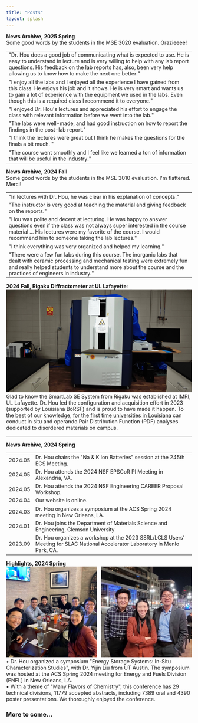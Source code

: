 ```yaml
---
title: "Posts"
layout: splash
---
```

<!-- &bull;&nbsp;text<br> -->
<strong>News Archive, 2025 Spring</strong><br>
Some good words by the students in the MSE 3020 evaluation. Grazieeee!<br>
<table><tbody>
  <tr><td>"Dr. Hou does a good job of communicating what is expected to use. He is easy to understand in lecture and is very willing to help with any lab report questions. His feedback on the lab reports has, also, been very help allowing us to know how to make the next one better."</tr></td>
  <tr><td>"I enjoy all the labs and I enjoyed all the experience I have gained from this class. He enjoys his job and it shows. He is very smart and wants us to gain a lot of experience with the equipment we used in the labs. Even though this is a required class I recommend it to everyone."</tr></td>
  <tr><td>"I enjoyed Dr. Hou's lectures and appreciated his effort to engage the class with relevant information before we went into the lab."</tr></td>
  <tr><td>"The labs were well-made, and had good instruction on how to report the findings in the post-lab report."</tr></td>
  <tr><td>"I think the lectures were great but I think he makes the questions for the finals a bit much. "</tr></td>
  <tr><td>"The course went smoothly and I feel like we learned a ton of information that will be useful in the industry."</tr></td>
</tbody></table>

<strong>News Archive, 2024 Fall</strong><br>
Some good words by the students in the MSE 3010 evaluation. I'm flattered. Merci!<br>
<table><tbody>
  <tr><td>"In lectures with Dr. Hou, he was clear in his explanation of concepts."</tr></td>
  <tr><td>"The instructor is very good at teaching the material and giving feedback on the reports."</tr></td>
  <tr><td>"Hou was polite and decent at lecturing. He was happy to answer questions even if the class was not always super interested in the course material ... His lectures were my favorite of the course. I would recommend him to someone taking the lab lectures."</tr></td>
  <tr><td>"I think everything was very organized and helped my learning."</tr></td>
  <tr><td>"There were a few fun labs during this course. The inorganic labs that dealt with ceramic processing and mechanical testing were extremely fun and really helped students to understand more about the course and the practices of engineers in industry."</tr></td>
</tbody></table>

<b>2024 Fall, Rigaku Diffractometer at UL Lafayette</b>:<br>
<img alt="Rigaku_XRD" src="/assets/images/202412_Rigaku_XRD.jpg" width=720px><br>
Glad to know the SmartLab SE System from Rigaku was established at IMRI, UL Lafayette. Dr. Hou led the configuration and acquisition effort in 2023 (supported by Louisiana BoRSF) and is proud to have made it happen. To the best of our knowledge, <u>for the first time universities in Louisiana</u> can conduct in situ and operando Pair Distribution Function (PDF) analyses dedicated to disordered materials on campus.<br>

<hr>
<strong>News Archive, 2024 Spring</strong>
<table><tbody>  
  <tr><td>2024.05</td><td>Dr. Hou chairs the "Na & K Ion Batteries" session at the 245th ECS Meeting.</td></tr>
  <tr><td>2024.05</td><td>Dr. Hou attends the 2024 NSF EPSCoR PI Meeting in Alexandria, VA.</td></tr>
  <tr><td>2024.05</td><td>Dr. Hou attends the 2024 NSF Engineering CAREER Proposal Workshop.</td></tr>
  <tr><td>2024.04</td><td>Our website is online.</td></tr>
  <tr><td>2024.03</td><td>Dr. Hou organizes a symposium at the ACS Spring 2024 meeting in New Orleans, LA.</td></tr>
  <tr><td>2024.01</td><td>Dr. Hou joins the Department of Materials Science and Engineering, Clemson University</td></tr>
  <tr><td>2023.09</td><td>Dr. Hou organizes a workshop at the 2023 SSRL/LCLS Users’ Meeting for SLAC National Accelerator Laboratory in Menlo Park, CA.</td></tr>
</tbody></table>

<strong>Highlights, 2024 Spring</strong><br>
<img alt="ACS_Spring" src="/assets/images/202404_ACS_Spring.jpg" width=720px><br>
&bull;&nbsp;Dr. Hou organized a symposium "Energy Storage Systems: In-Situ Characterization Studies", with Dr. Yijin Liu from UT Austin. The symposium was hosted at the ACS Spring 2024 meeting for Energy and Fuels Division (ENFL) in New Orleans, LA.<br>
&bull;&nbsp;With a theme of "Many Flavors of Chemistry", this conference has 29 technical divisions, 11779 accepted abstracts, including 7389 oral and 4390 poster presentations. We thoroughly enjoyed the conference.<br>

<h3>More to come…</h3>